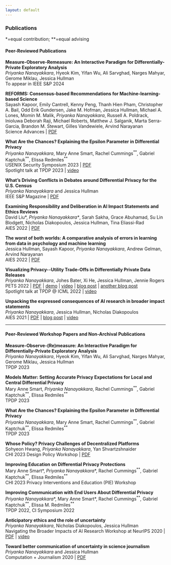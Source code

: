 ```yaml
---
layout: default
---
```

### Publications
*=equal contribution; \*\*=equal advising

#### Peer-Reviewed Publications
**Measure-Observe-Remeasure: An Interactive Paradigm for Differentially-Private Exploratory Analysis**\
_Priyanka Nanayakkara_, Hyeok Kim, Yifan Wu, Ali Sarvghad, Narges Mahyar, Gerome Miklau, Jessica Hullman\
To appear in IEEE S&P 2024

**REFORMS: Consensus-based Recommendations for Machine-learning-based Science**\
Sayash Kapoor, Emily Cantrell, Kenny Peng, Thanh Hien Pham, Christopher A. Bail, Odd Erik Gundersen, Jake M. Hofman, Jessica Hullman, Michael A. Lones, Momin M. Malik, _Priyanka Nanayakkara_, Russell A. Poldrack, Inioluwa Deborah Raji, Michael Roberts, Matthew J. Salganik, Marta Serra-Garcia, Brandon M. Stewart, Gilles Vandewiele, Arvind Narayanan\
Science Advances | [PDF](https://www.science.org/doi/10.1126/sciadv.adk3452)

**What Are the Chances? Explaining the Epsilon Parameter in Differential Privacy**\
_Priyanka Nanayakkara_, Mary Anne Smart, Rachel Cummings<sup>\*\*</sup>, Gabriel Kaptchuk<sup>\*\*</sup>, Elissa Redmiles<sup>\*\*</sup>\
USENIX Security Symposium 2023 | [PDF](https://www.usenix.org/system/files/usenixsecurity23-nanayakkara.pdf)\
Spotlight talk at TPDP 2023 | [video](https://www.youtube.com/watch?v=8Cc0u606VxA)

**What’s Driving Conflicts in Debates around Differential Privacy for the U.S. Census**\
_Priyanka Nanayakkara_ and Jessica Hullman\
IEEE S&P Magazine | [PDF](https://priyakalot.github.io/papers/Whats_Driving_Conflicts_Around_Differential_Privacy_for_the_U.S._Census.pdf)

**Examining Responsibility and Deliberation in AI Impact Statements and Ethics Reviews**\
David Liu\*, _Priyanka Nanayakkara\*_, Sarah Sakha, Grace Abuhamad, Su Lin Blodgett, Nicholas Diakopoulos, Jessica Hullman, Tina Eliassi-Rad\
AIES 2022 | [PDF](https://eliassi.org/papers/davidliu-aies2022.pdf)

**The worst of both worlds: A comparative analysis of errors in learning from data in psychology and machine learning**\
Jessica Hullman, Sayash Kapoor, _Priyanka Nanayakkara_, Andrew Gelman, Arvind Narayanan\
AIES 2022 | [PDF](https://arxiv.org/pdf/2203.06498.pdf)

**Visualizing Privacy--Utility Trade-Offs in Differentially Private Data Releases**\
_Priyanka Nanayakkara_, Johes Bater, Xi He, Jessica Hullman, Jennie Rogers\
PETS 2022 | [PDF](https://petsymposium.org/2022/files/papers/issue2/popets-2022-0058.pdf) | [demo](https://priyakalot.github.io/ViP-demo/) | [video](https://youtu.be/2uNLBFg23VI?t=2229) | [blog post](https://medium.com/multiple-views-visualization-research-explained/visualizing-the-accuracy-privacy-trade-off-to-improve-budget-decisions-with-differential-privacy-66fc3efb34a) | [another blog post](https://medium.com/technically-social/visualizing-privacy-trade-offs-for-sensitive-data-af0f57053517)\
Spotlight talk at TPDP @ ICML 2022 | [video](https://icml.cc/virtual/2022/20846)

**Unpacking the expressed consequences of AI research in broader impact statements**\
_Priyanka Nanayakkara_, Jessica Hullman, Nicholas Diakopoulos\
AIES 2021 | [PDF](https://arxiv.org/pdf/2105.04760.pdf) | [blog post](https://medium.com/technically-social/heres-how-ai-researchers-are-thinking-about-the-societal-impacts-of-ai-b82fc3f29b4d) | [video](https://slideslive.com/38956125/unpacking-the-expressed-consequences-of-ai-research-in-broader-impact-statements)

<hr>

#### Peer-Reviewed Workshop Papers and Non-Archival Publications
**Measure-Observe-(Re)measure: An Interactive Paradigm for Differentially-Private Exploratory Analysis**\
_Priyanka Nanayakkara_, Hyeok Kim, Yifan Wu, Ali Sarvghad, Narges Mahyar, Gerome Miklau, Jessica Hullman\
TPDP 2023

**Models Matter: Setting Accurate Privacy Expectations for Local and Central Differential Privacy**\
Mary Anne Smart, _Priyanka Nanayakkara_, Rachel Cummings<sup>\*\*</sup>, Gabriel Kaptchuk<sup>\*\*</sup>, Elissa Redmiles<sup>\*\*</sup>\
TPDP 2023

**What Are the Chances? Explaining the Epsilon Parameter in Differential Privacy**\
 _Priyanka Nanayakkara_, Mary Anne Smart, Rachel Cummings<sup>\*\*</sup>, Gabriel Kaptchuk<sup>\*\*</sup>, Elissa Redmiles<sup>\*\*</sup>\
TPDP 2023

**Whose Policy? Privacy Challenges of Decentralized Platforms**\
Sohyeon Hwang, _Priyanka Nanayakkara_, Yan Shvartzshnaider\
CHI 2023 Design Policy Workshop | [PDF](https://www.sohyeonhwang.com/docs/CHI2023_Workshop_DesignPolicy.pdf)

**Improving Education on Differential Privacy Protections**\
Mary Anne Smart\*, _Priyanka Nanayakkara_\*, Rachel Cummings<sup>\*\*</sup>, Gabriel Kaptchuk<sup>\*\*</sup>, Elissa Redmiles<sup>\*\*</sup>\
CHI 2023 Privacy Interventions and Education (PIE) Workshop

**Improving Communication with End Users About Differential Privacy**\
_Priyanka Nanayakkara_\*, Mary Anne Smart\*, Rachel Cummings<sup>\*\*</sup>, Gabriel Kaptchuk<sup>\*\*</sup>, Elissa M. Redmiles<sup>\*\*</sup>\
TPDP 2022, CI Symposium 2022

**Anticipatory ethics and the role of uncertainty**\
_Priyanka Nanayakkara_, Nicholas Diakopoulos, Jessica Hullman\
Navigating the Broader Impacts of AI Research Workshop at NeurIPS 2020 | [PDF](https://arxiv.org/pdf/2011.13170.pdf) | [video](https://slideslive.com/38941958/anticipatory-ethics-and-the-role-of-uncertainty)

**Toward better communication of uncertainty in science journalism**\
_Priyanka Nanayakkara_ and Jessica Hullman\
Computation + Journalism 2020 | [PDF](https://cpb-us-w2.wpmucdn.com/sites.northeastern.edu/dist/0/367/files/2020/02/CJ_2020_paper_46.pdf)
